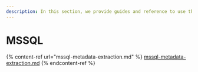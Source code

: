 ```yaml
---
description: In this section, we provide guides and reference to use the MSSQL connector.
---
```


# MSSQL

{% content-ref url="mssql-metadata-extraction.md" %}
[mssql-metadata-extraction.md](mssql-metadata-extraction.md)
{% endcontent-ref %}
